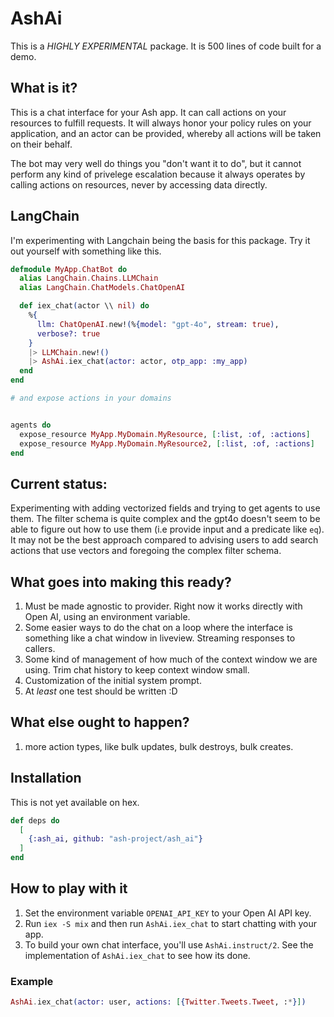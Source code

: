 # AshAi

This is a _HIGHLY EXPERIMENTAL_ package. It is 500 lines of code built for a demo.

## What is it?

This is a chat interface for your Ash app. It can call actions on your resources
to fulfill requests. It will always honor your policy rules on your application, and
an actor can be provided, whereby all actions will be taken on their behalf.

The bot may very well do things you "don't want it to do", but it cannot perform
any kind of privelege escalation because it always operates by calling actions on
resources, never by accessing data directly.

## LangChain

I'm experimenting with Langchain being the basis for this package. Try it out yourself with something like this. 

```elixir
defmodule MyApp.ChatBot do
  alias LangChain.Chains.LLMChain
  alias LangChain.ChatModels.ChatOpenAI

  def iex_chat(actor \\ nil) do
    %{
      llm: ChatOpenAI.new!(%{model: "gpt-4o", stream: true),
      verbose?: true
    }
    |> LLMChain.new!()
    |> AshAi.iex_chat(actor: actor, otp_app: :my_app)
  end
end

# and expose actions in your domains


agents do
  expose_resource MyApp.MyDomain.MyResource, [:list, :of, :actions]
  expose_resource MyApp.MyDomain.MyResource2, [:list, :of, :actions]
end

```

## Current status:

Experimenting with adding vectorized fields and trying to get agents to use them.
The filter schema is quite complex and the gpt4o doesn't seem to be able to
figure out how to use them (i.e provide input and a predicate like `eq`).
It may not be the best approach compared to advising users to add search
actions that use vectors and foregoing the complex filter schema.

## What goes into making this ready?

1. Must be made agnostic to provider.
   Right now it works directly with Open AI, using an environment variable.
2. Some easier ways to do the chat on a loop where the interface is something like a chat window
   in liveview. Streaming responses to callers.
3. Some kind of management of how much of the context window we are using. Trim chat history to keep
   context window small.
4. Customization of the initial system prompt.
5. At _least_ one test should be written :D

## What else ought to happen?

1. more action types, like bulk updates, bulk destroys, bulk creates.

## Installation

This is not yet available on hex.

```elixir
def deps do
  [
    {:ash_ai, github: "ash-project/ash_ai"}
  ]
end
```

## How to play with it

1. Set the environment variable `OPENAI_API_KEY` to your Open AI API key.
2. Run `iex -S mix` and then run `AshAi.iex_chat` to start chatting with your app.
3. To build your own chat interface, you'll use `AshAi.instruct/2`. See the implementation
   of `AshAi.iex_chat` to see how its done.

### Example

```elixir
AshAi.iex_chat(actor: user, actions: [{Twitter.Tweets.Tweet, :*}])
```
